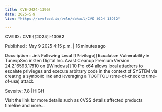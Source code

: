 ```yaml
---
title: CVE-2024-13962
date: 2025-5-9
lien: "https://cvefeed.io/vuln/detail/CVE-2024-13962"

---
```


CVE ID : CVE-[[2024]]-13962

Published :  May 9
2025
4:15 p.m. | 16 minutes ago

Description : Link Following Local [[Privilege]] Escalation Vulnerability in TuneupSvc in Gen Digital Inc. Avast Cleanup Premium Version 24.2.16593.17810 on [[Windows]] 10 Pro x64 allows local attackers to escalate privileges and execute arbitrary code in the context of SYSTEM via creating a symbolic link and leveraging a TOCTTOU (time-of-check to time-of-use) attack.

Severity: 7.8 | HIGH

Visit the link for more details
such as CVSS details
affected products
timeline
and more...
